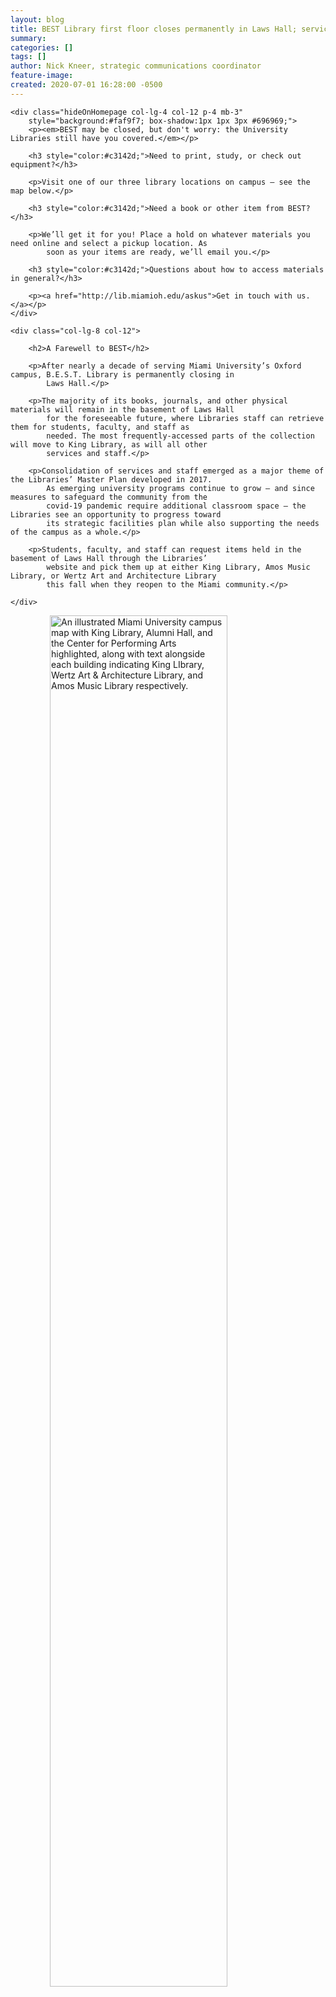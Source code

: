 ```yaml
---
layout: blog
title: BEST Library first floor closes permanently in Laws Hall; services move to King
summary:
categories: []
tags: []
author: Nick Kneer, strategic communications coordinator
feature-image:
created: 2020-07-01 16:28:00 -0500
---
```

<div class="row">

    <div class="hideOnHomepage col-lg-4 col-12 p-4 mb-3"
        style="background:#faf9f7; box-shadow:1px 1px 3px #696969;">
        <p><em>BEST may be closed, but don't worry: the University Libraries still have you covered.</em></p>

        <h3 style="color:#c3142d;">Need to print, study, or check out equipment?</h3>

        <p>Visit one of our three library locations on campus — see the map below.</p>

        <h3 style="color:#c3142d;">Need a book or other item from BEST?</h3>

        <p>We’ll get it for you! Place a hold on whatever materials you need online and select a pickup location. As
            soon as your items are ready, we’ll email you.</p>

        <h3 style="color:#c3142d;">Questions about how to access materials in general?</h3>

        <p><a href="http://lib.miamioh.edu/askus">Get in touch with us.</a></p>
    </div>

    <div class="col-lg-8 col-12">

        <h2>A Farewell to BEST</h2>

        <p>After nearly a decade of serving Miami University’s Oxford campus, B.E.S.T. Library is permanently closing in
            Laws Hall.</p>

        <p>The majority of its books, journals, and other physical materials will remain in the basement of Laws Hall
            for the foreseeable future, where Libraries staff can retrieve them for students, faculty, and staff as
            needed. The most frequently-accessed parts of the collection will move to King Library, as will all other
            services and staff.</p>

        <p>Consolidation of services and staff emerged as a major theme of the Libraries’ Master Plan developed in 2017.
            As emerging university programs continue to grow — and since measures to safeguard the community from the
            covid-19 pandemic require additional classroom space — the Libraries see an opportunity to progress toward
            its strategic facilities plan while also supporting the needs of the campus as a whole.</p>

        <p>Students, faculty, and staff can request items held in the basement of Laws Hall through the Libraries’
            website and pick them up at either King Library, Amos Music Library, or Wertz Art and Architecture Library
            this fall when they reopen to the Miami community.</p>

    </div>
</div>

<a href="https://map.miamioh.edu/?id=1771#!ce/42531?ct/42070,42548" target="_blank"><img
        alt="An illustrated Miami University campus map with King Library, Alumni Hall, and the Center for Performing Arts highlighted, along with text alongside each building indicating King LIbrary, Wertz Art &amp; Architecture Library, and Amos Music Library respectively."
        src="/images/20_Libraries-Campus-Map.png"
        style="width: 75%; display: block; margin-left: auto; margin-right: auto;" /></a>